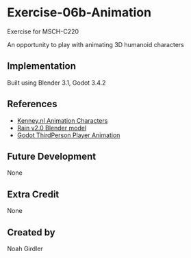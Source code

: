 # Exercise-06b-Animation

Exercise for MSCH-C220

An opportunity to play with animating 3D humanoid characters

## Implementation

Built using Blender 3.1, Godot 3.4.2

## References
 - [Kenney.nl Animation Characters](https://kenney.nl/assets/animated-characters-2)
 - [Rain v2.0 Blender model](https://cloud.blender.org/p/characters/5f04a68bb5f1a2612f7b29da)
 - [Godot ThirdPerson Player Animation](https://youtu.be/msZw59Iln74)

## Future Development

None

## Extra Credit

None

## Created by 

Noah Girdler
